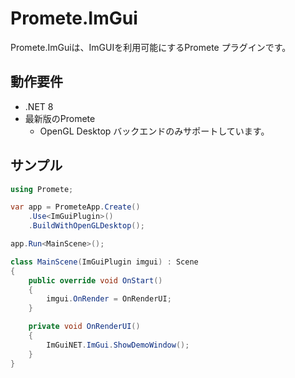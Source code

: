 # Promete.ImGui

Promete.ImGuiは、ImGUIを利用可能にするPromete プラグインです。

## 動作要件

* .NET 8
* 最新版のPromete
    * OpenGL Desktop バックエンドのみサポートしています。

## サンプル

```cs
using Promete;

var app = PrometeApp.Create()
	.Use<ImGuiPlugin>()
	.BuildWithOpenGLDesktop();

app.Run<MainScene>();

class MainScene(ImGuiPlugin imgui) : Scene
{
	public override void OnStart()
	{
		imgui.OnRender = OnRenderUI;
	}

	private void OnRenderUI()
	{
		ImGuiNET.ImGui.ShowDemoWindow();
	}
}
```
